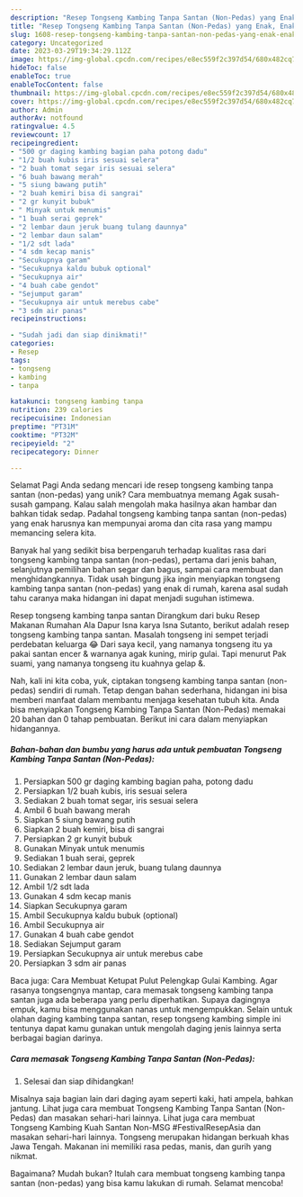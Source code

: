 ```yaml
---
description: "Resep Tongseng Kambing Tanpa Santan (Non-Pedas) yang Enak, Enak"
title: "Resep Tongseng Kambing Tanpa Santan (Non-Pedas) yang Enak, Enak"
slug: 1608-resep-tongseng-kambing-tanpa-santan-non-pedas-yang-enak-enak
category: Uncategorized
date: 2023-03-29T19:34:29.112Z
image: https://img-global.cpcdn.com/recipes/e8ec559f2c397d54/680x482cq70/tongseng-kambing-tanpa-santan-non-pedas-foto-resep-utama.jpg
hideToc: false
enableToc: true
enableTocContent: false
thumbnail: https://img-global.cpcdn.com/recipes/e8ec559f2c397d54/680x482cq70/tongseng-kambing-tanpa-santan-non-pedas-foto-resep-utama.jpg
cover: https://img-global.cpcdn.com/recipes/e8ec559f2c397d54/680x482cq70/tongseng-kambing-tanpa-santan-non-pedas-foto-resep-utama.jpg
author: Admin
authorAv: notfound
ratingvalue: 4.5
reviewcount: 17
recipeingredient:
- "500 gr daging kambing bagian paha potong dadu"
- "1/2 buah kubis iris sesuai selera"
- "2 buah tomat segar iris sesuai selera"
- "6 buah bawang merah"
- "5 siung bawang putih"
- "2 buah kemiri bisa di sangrai"
- "2 gr kunyit bubuk"
- " Minyak untuk menumis"
- "1 buah serai geprek"
- "2 lembar daun jeruk buang tulang daunnya"
- "2 lembar daun salam"
- "1/2 sdt lada"
- "4 sdm kecap manis"
- "Secukupnya garam"
- "Secukupnya kaldu bubuk optional"
- "Secukupnya air"
- "4 buah cabe gendot"
- "Sejumput garam"
- "Secukupnya air untuk merebus cabe"
- "3 sdm air panas"
recipeinstructions:

- "Sudah jadi dan siap dinikmati!"
categories:
- Resep
tags:
- tongseng
- kambing
- tanpa

katakunci: tongseng kambing tanpa 
nutrition: 239 calories
recipecuisine: Indonesian
preptime: "PT31M"
cooktime: "PT32M"
recipeyield: "2"
recipecategory: Dinner

---
```



Selamat Pagi Anda sedang mencari ide resep tongseng kambing tanpa santan (non-pedas) yang unik? Cara membuatnya memang Agak susah-susah gampang. Kalau salah mengolah maka hasilnya akan hambar dan bahkan tidak sedap. Padahal tongseng kambing tanpa santan (non-pedas) yang enak harusnya kan mempunyai aroma dan cita rasa yang mampu memancing selera kita.


Banyak hal yang sedikit bisa berpengaruh terhadap kualitas rasa dari tongseng kambing tanpa santan (non-pedas), pertama dari jenis bahan, selanjutnya pemilihan bahan segar dan bagus, sampai cara membuat dan menghidangkannya. Tidak usah bingung jika ingin menyiapkan tongseng kambing tanpa santan (non-pedas) yang enak di rumah, karena asal sudah tahu caranya maka hidangan ini dapat menjadi suguhan istimewa.

Resep tongseng kambing tanpa santan Dirangkum dari buku Resep Makanan Rumahan Ala Dapur Isna karya Isna Sutanto, berikut adalah resep tongseng kambing tanpa santan. Masalah tongseng ini sempet terjadi perdebatan keluarga 😂 Dari saya kecil, yang namanya tongseng itu ya pakai santan encer &amp; warnanya agak kuning, mirip gulai. Tapi menurut Pak suami, yang namanya tongseng itu kuahnya gelap &amp;.


Nah, kali ini kita coba, yuk, ciptakan tongseng kambing tanpa santan (non-pedas) sendiri di rumah. Tetap dengan bahan sederhana, hidangan ini bisa memberi manfaat dalam membantu menjaga kesehatan tubuh kita. Anda bisa menyiapkan Tongseng Kambing Tanpa Santan (Non-Pedas) memakai 20 bahan dan 0 tahap pembuatan. Berikut ini cara dalam menyiapkan hidangannya.

<!--inarticleads1-->

##### Bahan-bahan dan bumbu yang harus ada untuk pembuatan Tongseng Kambing Tanpa Santan (Non-Pedas):

1. Persiapkan 500 gr daging kambing bagian paha, potong dadu
1. Persiapkan 1/2 buah kubis, iris sesuai selera
1. Sediakan 2 buah tomat segar, iris sesuai selera
1. Ambil 6 buah bawang merah
1. Siapkan 5 siung bawang putih
1. Siapkan 2 buah kemiri, bisa di sangrai
1. Persiapkan 2 gr kunyit bubuk
1. Gunakan  Minyak untuk menumis
1. Sediakan 1 buah serai, geprek
1. Sediakan 2 lembar daun jeruk, buang tulang daunnya
1. Gunakan 2 lembar daun salam
1. Ambil 1/2 sdt lada
1. Gunakan 4 sdm kecap manis
1. Siapkan Secukupnya garam
1. Ambil Secukupnya kaldu bubuk (optional)
1. Ambil Secukupnya air
1. Gunakan 4 buah cabe gendot
1. Sediakan Sejumput garam
1. Persiapkan Secukupnya air untuk merebus cabe
1. Persiapkan 3 sdm air panas


Baca juga: Cara Membuat Ketupat Pulut Pelengkap Gulai Kambing. Agar rasanya tongsengnya mantap, cara memasak tongseng kambing tanpa santan juga ada beberapa yang perlu diperhatikan. Supaya dagingnya empuk, kamu bisa menggunakan nanas untuk mengempukkan. Selain untuk olahan daging kambing tanpa santan, resep tongseng kambing simple ini tentunya dapat kamu gunakan untuk mengolah daging jenis lainnya serta berbagai bagian darinya. 

<!--inarticleads2-->

##### Cara memasak Tongseng Kambing Tanpa Santan (Non-Pedas):


1. Selesai dan siap dihidangkan!

Misalnya saja bagian lain dari daging ayam seperti kaki, hati ampela, bahkan jantung. Lihat juga cara membuat Tongseng Kambing Tanpa Santan (Non-Pedas) dan masakan sehari-hari lainnya. Lihat juga cara membuat Tongseng Kambing Kuah Santan Non-MSG #FestivalResepAsia dan masakan sehari-hari lainnya. Tongseng merupakan hidangan berkuah khas Jawa Tengah. Makanan ini memiliki rasa pedas, manis, dan gurih yang nikmat. 

Bagaimana? Mudah bukan? Itulah cara membuat tongseng kambing tanpa santan (non-pedas) yang bisa kamu lakukan di rumah. Selamat mencoba!
